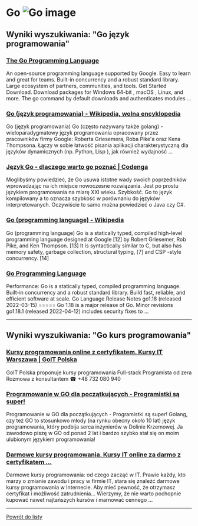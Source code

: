 # Go ![Go image](https://www.tiobe.com/wp-content/themes/tiobe/tiobe-index/images/Go.png)

## Wyniki wyszukiwania: "Go język programowania" 

### [The Go Programming Language](https://go.dev/) 

 An open-source programming language supported by Google. Easy to learn and great for teams. Built-in concurrency and a robust standard library. Large ecosystem of partners, communities, and tools. Get Started Download. Download packages for Windows 64-bit , macOS , Linux, and more. The go command by default downloads and authenticates modules ...




### [Go (język programowania) - Wikipedia, wolna encyklopedia](https://pl.wikipedia.org/wiki/Go_(język_programowania)) 

 Go (język programowania) Go (często nazywany także golang) - wieloparadygmatowy język programowania opracowany przez pracowników firmy Google: Roberta Griesemera, Roba Pike'a oraz Kena Thompsona. Łączy w sobie łatwość pisania aplikacji charakterystyczną dla języków dynamicznych (np. Python, Lisp ), jak również wydajność ...




### [Język Go - dlaczego warto go poznać | Codenga](https://codenga.pl/artykuly/poradniki/jezyk_go_dlaczego_wart_go_poznac) 

 Moglibyśmy powiedzieć, że Go usuwa istotne wady swoich poprzedników wprowadzając na ich miejsce nowoczesne rozwiązania. Jest po prostu językiem programowania na miarę XXI wieku. Szybkość. Go to język kompilowany a to oznacza szybkość w porównaniu do języków interpretowanych. Oczywiście to samo można powiedzieć o Java czy C#.




### [Go (programming language) - Wikipedia](https://en.wikipedia.org/wiki/Go_(programming_language)) 

 Go (programming language) Go is a statically typed, compiled high-level programming language designed at Google [12] by Robert Griesemer, Rob Pike, and Ken Thompson. [13] It is syntactically similar to C, but also has memory safety, garbage collection, structural typing, [7] and CSP -style concurrency. [14]




### [Go Programming Language](https://go-language.org/) 

 Performance: Go is a statically typed, compiled programming language. Built-in concurrency and a robust standard library. Build fast, reliable, and efficient software at scale. Go Language Release Notes go1.18 (released 2022-03-15) ===== Go 1.18 is a major release of Go. Minor revisions go1.18.1 (released 2022-04-12) includes security fixes to ...






---

## Wyniki wyszukiwania: "Go kurs programowania" 

### [Kursy programowania online z certyfikatem. Kursy IT Warszawa | GoIT Polska](https://goit.global/pl/) 

 GoIT Polska proponuje kursy programowania Full-stack Programista od zera Rozmowa z konsultantem ☎ +48 732 080 940




### [Programowanie w GO dla początkujących - Programistki są super!](https://programistkisasuper.pl/programowanie-w-go-dla-poczatkujacych/) 

 Programowanie w GO dla początkujących - Programistki są super! Golang, czy też GO to stosunkowo młody (na rynku obecny około 10 lat) język programowania, który podbija serca inżynierów w Dolinie Krzemowej. Ja zawodowo piszę w GO od ponad 2 lat i bardzo szybko stał się on moim ulubionym językiem programowania!




### [Darmowe kursy programowania. Kursy IT online za darmo z certyfikatem ...](https://goit.global/pl/newcomers/) 

 Darmowe kursy programowania: od czego zacząć w IT. Prawie każdy, kto marzy o zmianie zawodu i pracy w firmie IT, stara się znaleźć darmowe kursy programowania w Internecie. Aby mieć pewność, że otrzymasz certyfikat i możliwość zatrudnienia… Wierzymy, że nie warto pochopnie kupować nawet najtańszych kursów i marnować cennego ...






---

 [Powrót do listy](../top20.md)